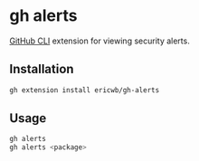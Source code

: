 # gh alerts

[GitHub CLI](https://github.com/cli/cli) extension for viewing security alerts. 

## Installation
```bash
gh extension install ericwb/gh-alerts
```

## Usage
```bash
gh alerts
gh alerts <package>
```
